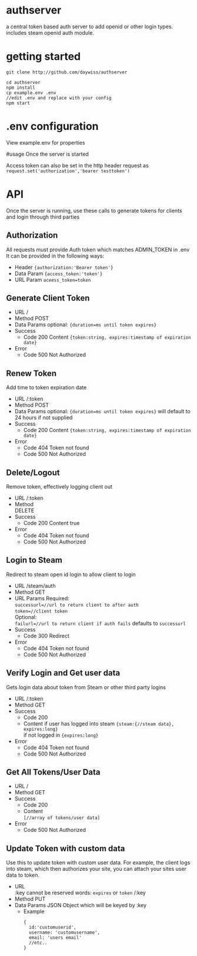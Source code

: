# authserver
a central token based auth server to add openid or other login types. includes steam openid auth module.

# getting started
`git clone http://github.com/daywiss/authserver`

```
cd authserver
npm install 
cp example.env .env
//edit .env and replace with your config
npm start 
```

# .env configuration
View example.env for properties

#usage
Once the server is started

Access token can also be set in the http header request as
```request.set('authorization','bearer testtoken')```

# API
Once the server is running, use these calls to generate tokens for clients and login through third parties

## Authorization
  All requests must provide Auth token which matches ADMIN_TOKEN in .env   
  It can be provided in the following ways:
  - Header
    `{authorization:'Bearer token'}`
  - Data Param
    `{access_token:'token'}`
  - URL Param
    `aceess_token=token`

## Generate Client Token
- URL 
  /
- Method 
  POST
- Data Params
  optional:
  `{duration=ms until token expires}`
- Success 
  - Code 200
    Content `{token:string, expires:timestamp of expiration date}`
- Error
  - Code 500
    Not Authorized


## Renew Token
Add time to token expiration date
- URL 
  /:token
- Method 
  POST
- Data Params
  optional:
  `{duration=ms until token expires}` will default to 24 hours if not supplied
- Success 
  - Code 200
    Content `{token:string, expires:timestamp of expiration date}`
- Error
  - Code 404
    Token not found
  - Code 500
    Not Authorized

## Delete/Logout 
Remove token, effectively logging client out
- URL 
  /:token
- Method   
  DELETE
- Success 
  - Code 200
    Content true
- Error
  - Code 404
    Token not found
  - Code 500
    Not Authorized

## Login to Steam
Redirect to steam open id login to allow client to login
- URL
  /steam/auth
- Method
  GET
- URL Params
  Required:   
  `successurl=//url to return client to after auth`   
  `token=//client token`   
  Optional:   
  `failurl=//url to return client if auth fails` defaults to `successurl`
- Success
  - Code 300 Redirect
- Error
  - Code 404
    Token not found
  - Code 500
    Not Authorized 

## Verify Login and Get user data
Gets login data about token from Steam or other third party logins
- URL
  /:token
- Method
  GET
- Success
  - Code 200
  - Content 
    if user has logged into steam `{steam:{//steam data}, expires:long}`   
    if not logged in `{expires:long}`   
- Error
  - Code 404
    Token not found
  - Code 500
    Not Authorized

## Get All Tokens/User Data
- URL
  /
- Method
  GET
- Success
  - Code 200
  - Content  
    `[//array of tokens/user data]`
- Error
  - Code 500
    Not Authorized

## Update Token with custom data
Use this to update token with custom user data. For example, the client logs into steam, which then authorizes your site, you can attach your sites user data to token. 
- URL  
  :key cannot be reserved words: `expires` or `token`
  /:key
- Method
  PUT
- Data Params
  JSON Object which will be keyed by :key
  - Example   
     ```
     {
       id:'customuserid',   
       username: 'customusername',   
       email: 'users email'   
       //etc.. 
     }
     ```

